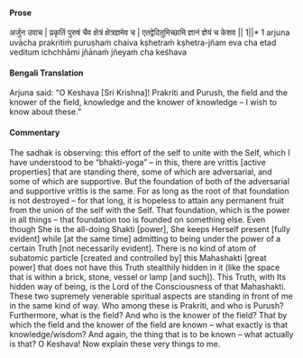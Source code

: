 #### Prose 

अर्जुन उवाच |
प्रकृतिं पुरुषं चैव क्षेत्रं क्षेत्रज्ञमेव च |
एतद्वेदितुमिच्छामि ज्ञानं ज्ञेयं च केशव || 1||* 1
arjuna uvācha
prakṛitiṁ puruṣhaṁ chaiva kṣhetraṁ kṣhetra-jñam eva cha
etad veditum ichchhāmi jñānaṁ jñeyaṁ cha keśhava

 #### Bengali Translation 

Arjuna said: “O Keshava [Sri Krishna]! Prakriti and Purush, the field and the knower of the field, knowledge and the knower of knowledge – I wish to know about these.”

 #### Commentary 

The sadhak is observing: this effort of the self to unite with the Self, which I have understood to be “bhakti-yoga” – in this, there are vrittis [active properties] that are standing there, some of which are adversarial, and some of which are supportive. But the foundation of both of the adversarial and supportive vrittis is the same. For as long as the root of that foundation is not destroyed – for that long, it is hopeless to attain any permanent fruit from the union of the self with the Self. That foundation, which is the power in all things – that foundation too is founded on something else. Even though She is the all-doing Shakti [power], She keeps Herself present [fully evident] while [at the same time] admitting to being under the power of a certain Truth [not necessarily evident]. There is no kind of atom of subatomic particle [created and controlled by] this Mahashakti [great power] that does not have this Truth stealthily hidden in it (like the space that is within a brick, stone, vessel or lamp [and such]). This Truth, with Its hidden way of being, is the Lord of the Consciousness of that Mahashakti. These two supremely venerable spiritual aspects are standing in front of me in the same kind of way. Who among these is Prakriti, and who is Purush? Furthermore, what is the field? And who is the knower of the field? That by which the field and the knower of the field are known – what exactly is that knowledge/wisdom? And again, the thing that is to be known – what actually is that? O Keshava! Now explain these very things to me.